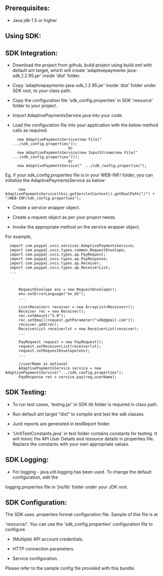 Prerequisites:
--------------
*	Java jdk-1.5 or higher

Using SDK:
----------
SDK Integration:
----------------
*	Download the project from github, build project using build.xml with default ant target, which will create 			    'adaptivepayments-java-sdk_1.2.95.jar' inside 'dist' folder.

*	Copy 'adaptivepayments-java-sdk_1.2.95.jar' inside 'dist' folder under SDK root, to your class path.

*	Copy the configuration file 'sdk_config.properties' in SDK 'resource' folder to your project.

*	Import AdaptivePaymentsService.java into your code.

*	Load the configuration file into your application with the below method calls as required.

          new AdaptivePaymentsService(new File(" .../sdk_config.properties"));
                                 Or
          new AdaptivePaymentsService(new InputStream(new File(" .../sdk_config.properties")));
                                 Or
          new AdaptivePaymentsService(" .../sdk_config.properties");

Eg. if your sdk_config.properties file is in your WEB-INF/ folder, you can initialize the AdaptivePaymentsService as below:	
	
		  new AdaptivePaymentsService(this.getServletContext().getRealPath("/") + "/WEB-INF/sdk_config.properties");
		

*	Create a service wrapper object.

*	Create a request object as per your project needs. 

*	Invoke the appropriate method on the service wrapper object.

For example,

          
	  import com.paypal.svcs.services.AdaptivePaymentsService;
	  import com.paypal.svcs.types.common.RequestEnvelope;
	  import com.paypal.svcs.types.ap.PayRequest;
      import com.paypal.svcs.types.ap.PayResponse;
	  import com.paypal.svcs.types.ap.Receiver;
      import com.paypal.svcs.types.ap.ReceiverList;
	  ...
	  
          
          
          RequestEnvelope env = new RequestEnvelope();
	      env.setErrorLanguage("en_US");
          ...
          
          List<Receiver> receiver = new ArrayList<Receiver>();
		  Receiver rec = new Receiver();
		  rec.setAmount("2.0");
		  rec.setEmail(request.getParameter("sdk@gmail.com"));
		  receiver.add(rec);
		  ReceiverList receiverlst = new ReceiverList(receiver);
	      ...
	  
	      PayRequest request = new PayRequest();
	      request.setReceiverList(receiverlst);
	      request.setRequestEnvelope(env);
          ...

          //userName is optional
          AdaptivePaymentsService service = new AdaptivePaymentsService(".../sdk_config.properties");
	      PayResponse ret = service.pay(req,userName);


SDK Testing:
-----------

*	To run test cases, 'testng.jar' in SDK lib folder is required in class path.

*	Run default ant target "dist" to compile and test the sdk classes.

*	Junit reports are generated in testReport folder.

*   'UnitTestConstants.java' in test folder contains constants for testing. It will mimic the API User Details and resource details in properties file. Replace the constants with your own appropriate values.


SDK Logging:
------------
*	For logging - java.util.logging has been used. To change the default configuration, edit the
 
logging.properties file in 'jre/lib' folder under your JDK root.


SDK Configuration:
------------------
The SDK uses .properties format configuration file. Sample of this file is at 
 
'resource/'. You can use the 'sdk_config.properties' configuration file to configure

*	(Multiple) API account credentials.

*	HTTP connection parameters.

*	Service configuration.

Please refer to the sample config file provided with this bundle.

